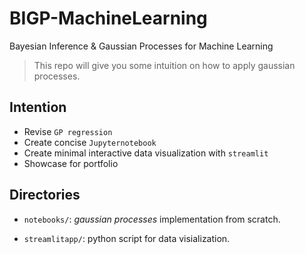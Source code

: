 # BIGP-MachineLearning
Bayesian Inference & Gaussian Processes for Machine Learning

> This repo will give you some intuition on how to apply gaussian processes.


## Intention

- Revise `GP regression`
- Create concise `Jupyternotebook`
- Create minimal interactive data visualization with `streamlit`
- Showcase for portfolio


## Directories

- `notebooks/`: *gaussian processes* implementation from scratch.

- `streamlitapp/`: python script for data visialization.

